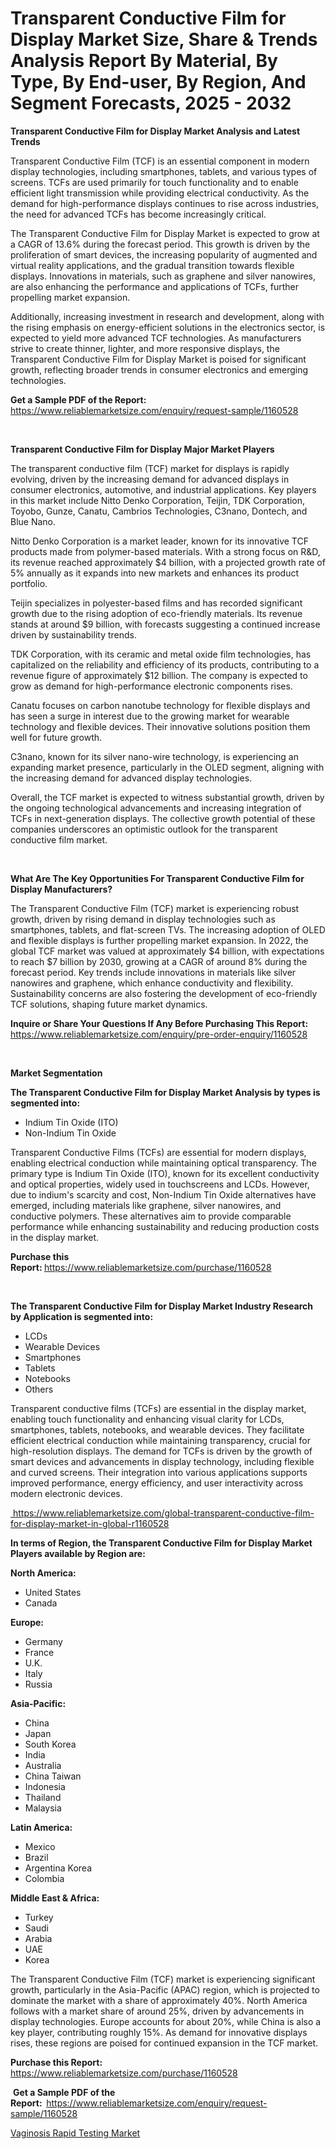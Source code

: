 <p><h1>Transparent Conductive Film for Display Market Size, Share & Trends Analysis Report By Material, By Type, By End-user, By Region, And Segment Forecasts, 2025 - 2032</h1></p><p><strong>Transparent Conductive Film for Display Market Analysis and Latest Trends</strong></p>
<p><p>Transparent Conductive Film (TCF) is an essential component in modern display technologies, including smartphones, tablets, and various types of screens. TCFs are used primarily for touch functionality and to enable efficient light transmission while providing electrical conductivity. As the demand for high-performance displays continues to rise across industries, the need for advanced TCFs has become increasingly critical.</p><p>The Transparent Conductive Film for Display Market is expected to grow at a CAGR of 13.6% during the forecast period. This growth is driven by the proliferation of smart devices, the increasing popularity of augmented and virtual reality applications, and the gradual transition towards flexible displays. Innovations in materials, such as graphene and silver nanowires, are also enhancing the performance and applications of TCFs, further propelling market expansion.</p><p>Additionally, increasing investment in research and development, along with the rising emphasis on energy-efficient solutions in the electronics sector, is expected to yield more advanced TCF technologies. As manufacturers strive to create thinner, lighter, and more responsive displays, the Transparent Conductive Film for Display Market is poised for significant growth, reflecting broader trends in consumer electronics and emerging technologies.</p></p>
<p><strong>Get a Sample PDF of the Report:&nbsp;</strong> <a href="https://www.reliablemarketsize.com/enquiry/request-sample/1160528?utm_campaign=2324&utm_medium=2&utm_source=Github&utm_content=ia&utm_term=22032025&utm_id=transparent-conductive-film-for-display">https://www.reliablemarketsize.com/enquiry/request-sample/1160528</a></p>
<p>&nbsp;</p>
<p><strong>Transparent Conductive Film for Display Major Market Players</strong></p>
<p><p>The transparent conductive film (TCF) market for displays is rapidly evolving, driven by the increasing demand for advanced displays in consumer electronics, automotive, and industrial applications. Key players in this market include Nitto Denko Corporation, Teijin, TDK Corporation, Toyobo, Gunze, Canatu, Cambrios Technologies, C3nano, Dontech, and Blue Nano.</p><p>Nitto Denko Corporation is a market leader, known for its innovative TCF products made from polymer-based materials. With a strong focus on R&D, its revenue reached approximately $4 billion, with a projected growth rate of 5% annually as it expands into new markets and enhances its product portfolio.</p><p>Teijin specializes in polyester-based films and has recorded significant growth due to the rising adoption of eco-friendly materials. Its revenue stands at around $9 billion, with forecasts suggesting a continued increase driven by sustainability trends.</p><p>TDK Corporation, with its ceramic and metal oxide film technologies, has capitalized on the reliability and efficiency of its products, contributing to a revenue figure of approximately $12 billion. The company is expected to grow as demand for high-performance electronic components rises.</p><p>Canatu focuses on carbon nanotube technology for flexible displays and has seen a surge in interest due to the growing market for wearable technology and flexible devices. Their innovative solutions position them well for future growth.</p><p>C3nano, known for its silver nano-wire technology, is experiencing an expanding market presence, particularly in the OLED segment, aligning with the increasing demand for advanced display technologies.</p><p>Overall, the TCF market is expected to witness substantial growth, driven by the ongoing technological advancements and increasing integration of TCFs in next-generation displays. The collective growth potential of these companies underscores an optimistic outlook for the transparent conductive film market. </p></p>
<p>&nbsp;</p>
<p><strong>What Are The Key Opportunities For Transparent Conductive Film for Display Manufacturers?</strong></p>
<p><p>The Transparent Conductive Film (TCF) market is experiencing robust growth, driven by rising demand in display technologies such as smartphones, tablets, and flat-screen TVs. The increasing adoption of OLED and flexible displays is further propelling market expansion. In 2022, the global TCF market was valued at approximately $4 billion, with expectations to reach $7 billion by 2030, growing at a CAGR of around 8% during the forecast period. Key trends include innovations in materials like silver nanowires and graphene, which enhance conductivity and flexibility. Sustainability concerns are also fostering the development of eco-friendly TCF solutions, shaping future market dynamics.</p></p>
<p><strong>Inquire or Share Your Questions If Any Before Purchasing This Report:</strong> <a href="https://www.reliablemarketsize.com/enquiry/pre-order-enquiry/1160528?utm_campaign=2324&utm_medium=2&utm_source=Github&utm_content=ia&utm_term=22032025&utm_id=transparent-conductive-film-for-display">https://www.reliablemarketsize.com/enquiry/pre-order-enquiry/1160528</a></p>
<p>&nbsp;</p>
<p><strong>Market Segmentation</strong></p>
<p><strong>The Transparent Conductive Film for Display Market Analysis by types is segmented into:</strong></p>
<p><ul><li>Indium Tin Oxide (ITO)</li><li>Non-Indium Tin Oxide</li></ul></p>
<p><p>Transparent Conductive Films (TCFs) are essential for modern displays, enabling electrical conduction while maintaining optical transparency. The primary type is Indium Tin Oxide (ITO), known for its excellent conductivity and optical properties, widely used in touchscreens and LCDs. However, due to indium's scarcity and cost, Non-Indium Tin Oxide alternatives have emerged, including materials like graphene, silver nanowires, and conductive polymers. These alternatives aim to provide comparable performance while enhancing sustainability and reducing production costs in the display market.</p></p>
<p><strong>Purchase this Report:&nbsp;</strong><a href="https://www.reliablemarketsize.com/purchase/1160528?utm_campaign=2324&utm_medium=2&utm_source=Github&utm_content=ia&utm_term=22032025&utm_id=transparent-conductive-film-for-display">https://www.reliablemarketsize.com/purchase/1160528</a></p>
<p>&nbsp;</p>
<p><strong>The Transparent Conductive Film for Display Market Industry Research by Application is segmented into:</strong></p>
<p><ul><li>LCDs</li><li>Wearable Devices</li><li>Smartphones</li><li>Tablets</li><li>Notebooks</li><li>Others</li></ul></p>
<p><p>Transparent conductive films (TCFs) are essential in the display market, enabling touch functionality and enhancing visual clarity for LCDs, smartphones, tablets, notebooks, and wearable devices. They facilitate efficient electrical conduction while maintaining transparency, crucial for high-resolution displays. The demand for TCFs is driven by the growth of smart devices and advancements in display technology, including flexible and curved screens. Their integration into various applications supports improved performance, energy efficiency, and user interactivity across modern electronic devices.</p></p>
<p><a href="https://www.reliablemarketsize.com/global-transparent-conductive-film-for-display-market-in-global-r1160528?utm_campaign=2324&utm_medium=2&utm_source=Github&utm_content=ia&utm_term=22032025&utm_id=transparent-conductive-film-for-display">&nbsp;https://www.reliablemarketsize.com/global-transparent-conductive-film-for-display-market-in-global-r1160528</a></p>
<p><strong>In terms of Region, the Transparent Conductive Film for Display Market Players available by Region are:</strong></p>
<p>
    <p> <strong> North America: </strong>
        <ul>
            <li>United States</li>
            <li>Canada</li>
        </ul>
        </p> 
    <p> <strong> Europe: </strong>
        <ul>
            <li>Germany</li>
            <li>France</li>
            <li>U.K.</li>
            <li>Italy</li>
            <li>Russia</li>
        </ul>
        </p> 
    <p> <strong> Asia-Pacific: </strong>
        <ul>
            <li>China</li>
            <li>Japan</li>
            <li>South Korea</li>
            <li>India</li>
            <li>Australia</li>
            <li>China Taiwan</li>
            <li>Indonesia</li>
            <li>Thailand</li>
            <li>Malaysia</li>
        </ul>
        </p> 
    <p> <strong> Latin America: </strong>
        <ul>
            <li>Mexico</li>
            <li>Brazil</li>
            <li>Argentina Korea</li>
            <li>Colombia</li>
        </ul>
        </p> 
    <p> <strong> Middle East & Africa: </strong>
        <ul>
            <li>Turkey</li>
            <li>Saudi</li>
            <li>Arabia</li>
            <li>UAE</li>
            <li>Korea</li>
        </ul>
    </p>
    </p>
<p><p>The Transparent Conductive Film (TCF) market is experiencing significant growth, particularly in the Asia-Pacific (APAC) region, which is projected to dominate the market with a share of approximately 40%. North America follows with a market share of around 25%, driven by advancements in display technologies. Europe accounts for about 20%, while China is also a key player, contributing roughly 15%. As demand for innovative displays rises, these regions are poised for continued expansion in the TCF market.</p></p>
<p><strong>Purchase this Report: </strong><a href="https://www.reliablemarketsize.com/purchase/1160528?utm_campaign=2324&utm_medium=2&utm_source=Github&utm_content=ia&utm_term=22032025&utm_id=transparent-conductive-film-for-display">https://www.reliablemarketsize.com/purchase/1160528</a></p>
<p>&nbsp;<strong>Get a Sample PDF of the Report:&nbsp;&nbsp;</strong><a href="https://www.reliablemarketsize.com/enquiry/request-sample/1160528?utm_campaign=2324&utm_medium=2&utm_source=Github&utm_content=ia&utm_term=22032025&utm_id=transparent-conductive-film-for-display">https://www.reliablemarketsize.com/enquiry/request-sample/1160528</a></p>
<p><strong></strong></p>
<p><p><a href="https://github.com/sca704osol/Market-Research-Report-List-1/blob/main/vaginosis-rapid-testing-market.md?utm_campaign=2324&utm_medium=2&utm_source=Github&utm_content=ia&utm_term=22032025&utm_id=transparent-conductive-film-for-display">Vaginosis Rapid Testing Market</a></p></p>